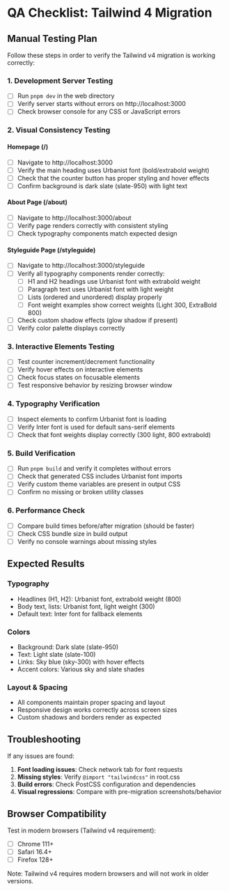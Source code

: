 # QA Checklist: Tailwind 4 Migration

## Manual Testing Plan

Follow these steps in order to verify the Tailwind v4 migration is working correctly:

### 1. Development Server Testing
- [ ] Run `pnpm dev` in the web directory
- [ ] Verify server starts without errors on http://localhost:3000
- [ ] Check browser console for any CSS or JavaScript errors

### 2. Visual Consistency Testing

#### Homepage (/)
- [ ] Navigate to http://localhost:3000
- [ ] Verify the main heading uses Urbanist font (bold/extrabold weight)
- [ ] Check that the counter button has proper styling and hover effects
- [ ] Confirm background is dark slate (slate-950) with light text

#### About Page (/about)
- [ ] Navigate to http://localhost:3000/about
- [ ] Verify page renders correctly with consistent styling
- [ ] Check typography components match expected design

#### Styleguide Page (/styleguide)
- [ ] Navigate to http://localhost:3000/styleguide
- [ ] Verify all typography components render correctly:
  - [ ] H1 and H2 headings use Urbanist font with extrabold weight
  - [ ] Paragraph text uses Urbanist font with light weight
  - [ ] Lists (ordered and unordered) display properly
  - [ ] Font weight examples show correct weights (Light 300, ExtraBold 800)
- [ ] Check custom shadow effects (glow shadow if present)
- [ ] Verify color palette displays correctly

### 3. Interactive Elements Testing
- [ ] Test counter increment/decrement functionality
- [ ] Verify hover effects on interactive elements
- [ ] Check focus states on focusable elements
- [ ] Test responsive behavior by resizing browser window

### 4. Typography Verification
- [ ] Inspect elements to confirm Urbanist font is loading
- [ ] Verify Inter font is used for default sans-serif elements
- [ ] Check that font weights display correctly (300 light, 800 extrabold)

### 5. Build Verification
- [ ] Run `pnpm build` and verify it completes without errors
- [ ] Check that generated CSS includes Urbanist font imports
- [ ] Verify custom theme variables are present in output CSS
- [ ] Confirm no missing or broken utility classes

### 6. Performance Check
- [ ] Compare build times before/after migration (should be faster)
- [ ] Check CSS bundle size in build output
- [ ] Verify no console warnings about missing styles

## Expected Results

### Typography
- Headlines (H1, H2): Urbanist font, extrabold weight (800)
- Body text, lists: Urbanist font, light weight (300)  
- Default text: Inter font for fallback elements

### Colors
- Background: Dark slate (slate-950)
- Text: Light slate (slate-100)
- Links: Sky blue (sky-300) with hover effects
- Accent colors: Various sky and slate shades

### Layout & Spacing
- All components maintain proper spacing and layout
- Responsive design works correctly across screen sizes
- Custom shadows and borders render as expected

## Troubleshooting

If any issues are found:

1. **Font loading issues**: Check network tab for font requests
2. **Missing styles**: Verify `@import "tailwindcss"` in root.css
3. **Build errors**: Check PostCSS configuration and dependencies
4. **Visual regressions**: Compare with pre-migration screenshots/behavior

## Browser Compatibility

Test in modern browsers (Tailwind v4 requirement):
- [ ] Chrome 111+
- [ ] Safari 16.4+
- [ ] Firefox 128+

Note: Tailwind v4 requires modern browsers and will not work in older versions.